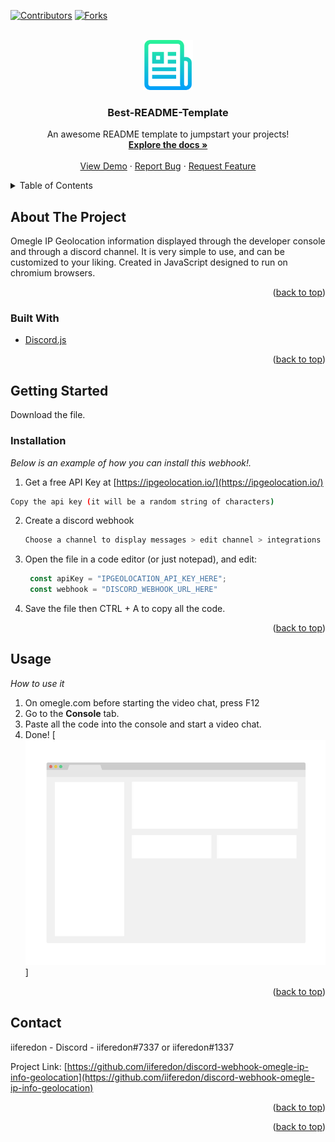 <div id="top"></div>
<!--
*** Thanks for checking out the Best-README-Template. If you have a suggestion
*** that would make this better, please fork the repo and create a pull request
*** or simply open an issue with the tag "enhancement".
*** Don't forget to give the project a star!
*** Thanks again! Now go create something AMAZING! :D
-->



<!-- PROJECT SHIELDS -->
<!--
*** I'm using markdown "reference style" links for readability.
*** Reference links are enclosed in brackets [ ] instead of parentheses ( ).
*** See the bottom of this document for the declaration of the reference variables
*** for contributors-url, forks-url, etc. This is an optional, concise syntax you may use.
*** https://www.markdownguide.org/basic-syntax/#reference-style-links
-->
[![Contributors][contributors-shield]][contributors-url]
[![Forks][forks-shield]][forks-url]



<!-- PROJECT LOGO -->
<br />
<div align="center">
  <a href="https://github.com/othneildrew/Best-README-Template">
    <img src="images/logo.png" alt="Logo" width="80" height="80">
  </a>

  <h3 align="center">Best-README-Template</h3>

  <p align="center">
    An awesome README template to jumpstart your projects!
    <br />
    <a href="https://github.com/othneildrew/Best-README-Template"><strong>Explore the docs »</strong></a>
    <br />
    <br />
    <a href="https://github.com/othneildrew/Best-README-Template">View Demo</a>
    ·
    <a href="https://github.com/othneildrew/Best-README-Template/issues">Report Bug</a>
    ·
    <a href="https://github.com/othneildrew/Best-README-Template/issues">Request Feature</a>
  </p>
</div>



<!-- TABLE OF CONTENTS -->
<details>
  <summary>Table of Contents</summary>
  <ol>
    <li>
      <a href="#about-the-project">About The Project</a>
      <ul>
        <li><a href="#built-with">Built With</a></li>
      </ul>
    </li>
    <li>
      <a href="#getting-started">Getting Started</a>
      <ul>
        <li><a href="#installation">Installation</a></li>
      </ul>
    </li>
    <li><a href="#usage">Usage</a></li>
    <li><a href="#contact">Contact</a></li>
  </ol>
</details>



<!-- ABOUT THE PROJECT -->
## About The Project

Omegle IP Geolocation information displayed through the developer console and through a discord channel.
It is very simple to use, and can be customized to your liking. Created in JavaScript designed to run on chromium browsers.

<p align="right">(<a href="#top">back to top</a>)</p>



### Built With

* [Discord.js](https://discord.js.org/#/)

<p align="right">(<a href="#top">back to top</a>)</p>



<!-- GETTING STARTED -->
## Getting Started

Download the file.

### Installation

_Below is an example of how you can install this webhook!._

1. Get a free API Key at [https://ipgeolocation.io/](https://ipgeolocation.io/)
```sh
Copy the api key (it will be a random string of characters)
```
2. Create a discord webhook
   ```sh
   Choose a channel to display messages > edit channel > integrations > webhooks > create webhook > name it anything > copy the webhook URL.
   ```
3. Open the file in a code editor (or just notepad), and edit:
   ```js
    const apiKey = "IPGEOLOCATION_API_KEY_HERE";
    const webhook = "DISCORD_WEBHOOK_URL_HERE"
   ```
4. Save the file then CTRL + A to copy all the code.
  
<p align="right">(<a href="#top">back to top</a>)</p>



<!-- USAGE EXAMPLES -->
## Usage
*How to use it*
1. On omegle.com before starting the video chat, press F12
2. Go to the **Console** tab.
3. Paste all the code into the console and start a video chat.
4. Done!
[![omegle example][product-screenshot]]
<p align="right">(<a href="#top">back to top</a>)</p>




<!-- CONTACT -->
## Contact

iiferedon - Discord - iiferedon#7337 or iiferedon#1337

Project Link: [https://github.com/iiferedon/discord-webhook-omegle-ip-info-geolocation](https://github.com/iiferedon/discord-webhook-omegle-ip-info-geolocation)

<p align="right">(<a href="#top">back to top</a>)</p>



<p align="right">(<a href="#top">back to top</a>)</p>



<!-- MARKDOWN LINKS & IMAGES -->
<!-- https://www.markdownguide.org/basic-syntax/#reference-style-links -->
[contributors-shield]: https://img.shields.io/github/contributors/othneildrew/Best-README-Template.svg?style=for-the-badge
[contributors-url]: https://github.com/othneildrew/Best-README-Template/graphs/contributors
[forks-shield]: https://img.shields.io/github/forks/othneildrew/Best-README-Template.svg?style=for-the-badge
[forks-url]: https://github.com/othneildrew/Best-README-Template/network/members
[stars-shield]: https://img.shields.io/github/stars/othneildrew/Best-README-Template.svg?style=for-the-badge
[stars-url]: https://github.com/othneildrew/Best-README-Template/stargazers
[issues-shield]: https://img.shields.io/github/issues/othneildrew/Best-README-Template.svg?style=for-the-badge
[issues-url]: https://github.com/othneildrew/Best-README-Template/issues
[license-shield]: https://img.shields.io/github/license/othneildrew/Best-README-Template.svg?style=for-the-badge
[license-url]: https://github.com/othneildrew/Best-README-Template/blob/master/LICENSE.txt
[linkedin-shield]: https://img.shields.io/badge/-LinkedIn-black.svg?style=for-the-badge&logo=linkedin&colorB=555
[linkedin-url]: https://linkedin.com/in/othneildrew
[product-screenshot]: images/screenshot.png
